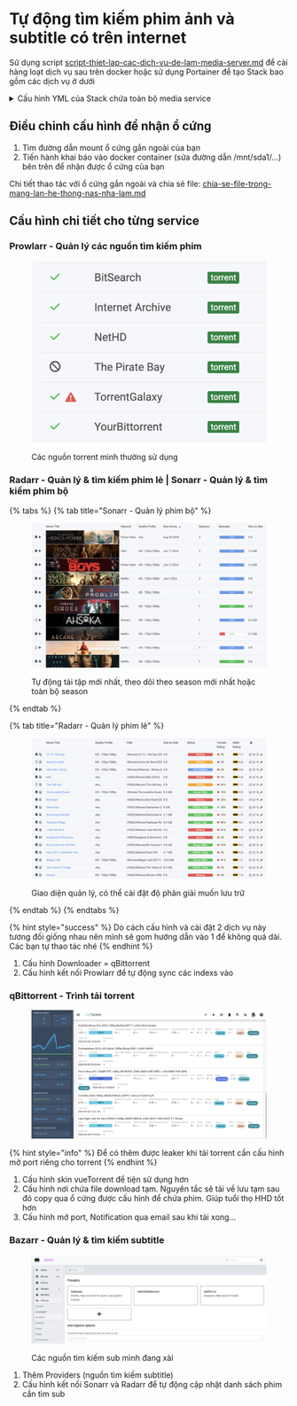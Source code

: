 # Tự động tìm kiếm phim ảnh và subtitle có trên internet

Sử dụng script [script-thiet-lap-cac-dich-vu-de-lam-media-server.md](../../../wiki/welcome-to-my-homelab/script-thiet-lap-cac-dich-vu-de-lam-media-server.md "mention") để cài hàng loạt dịch vụ sau trên docker hoặc sử dụng Portainer để tạo Stack bao gồm các dịch vụ ở dưới

<details>

<summary>Cấu hình YML của Stack chứa toàn bộ media service</summary>

<pre><code><strong>---
</strong>version: "3.3"
services:
  plex:
    image: lscr.io/linuxserver/plex:latest
    container_name: plex
    network_mode: host
    environment:
      - PUID=1000
      - PGID=1000
      - TZ=Etc/UTC
      - VERSION=docker
      - PLEX_CLAIM=claim-LvsnuxnASAHYMykWg_1w
    volumes:
      - /mnt/sda1/Config/plex:/config
      - /mnt/sda1/Series:/tv
      - /mnt/sda1/Movies:/movies
      - /mnt/sda1/Download:/download
    restart: unless-stopped

  bazarr:
    container_name: bazarr
    image: ghcr.io/hotio/bazarr
    ports:
      - "6767:6767"
    environment:
      - PUID=1000
      - PGID=1000
      - UMASK=002
      - TZ=Etc/UTC
    volumes:
      - /mnt/sda1:/downloads
      - /mnt/sda1/Config/bazarr:/config

    restart: unless-stopped

  radarr:
    container_name: radarr
    image: ghcr.io/hotio/radarr
    ports:
      - "7878:7878"
    environment:
      - PUID=1000
      - PGID=1000
      - UMASK=002
      - TZ=Etc/UTC
    volumes:
      - /mnt/sda1:/downloads
      - /mnt/sda1/Config/radarr:/config
    restart: unless-stopped

  sonarr:
    container_name: sonarr
    image: ghcr.io/hotio/sonarr
    ports:
      - "8989:8989"
    environment:
      - PUID=1000
      - PGID=1000
      - UMASK=002
      - TZ=Etc/UTC
    volumes:
      - /mnt/sda1:/downloads
      - /mnt/sda1/Config/sonarr:/config
    restart: unless-stopped

  prowlarr:
    container_name: prowlarr
    image: ghcr.io/hotio/prowlarr
    ports:
      - "9696:9696"
    environment:
      - PUID=1000
      - PGID=1000
      - UMASK=002
      - TZ=Etc/UTC
    volumes:
      - /mnt/sda1:/downloads
      - /mnt/sda1/Config/prowlarr:/config
    restart: unless-stopped

  qbittorrent:
    container_name: qbittorrent
    image: ghcr.io/hotio/qbittorrent
    ports:
      - "8080:8080"
    environment:
      - PUID=1000
      - PGID=1000
      - UMASK=002
      - TZ=Etc/UTC
    volumes:
      - /mnt/sda1:/downloads
      - /mnt/sda1/Config/qbittorrent:/config
    restart: unless-stopped
</code></pre>

</details>

## Điều chỉnh cấu hình để nhận ổ cứng

1. Tìm đường dẫn mount ổ cứng gắn ngoài của bạn
2. Tiến hành khai báo vào docker container (sửa đường dẫn /mnt/sda1/...) bên trên để nhận được ổ cứng của bạn

Chi tiết thao tác với ổ cứng gắn ngoài và chia sẻ file: [chia-se-file-trong-mang-lan-he-thong-nas-nha-lam.md](../chia-se-file-trong-mang-lan-backup-du-lieu/chia-se-file-trong-mang-lan-he-thong-nas-nha-lam.md "mention")

## Cấu hình chi tiết cho từng service

### Prowlarr - Quản lý các nguồn tìm kiếm phim

<figure><img src="../../../wiki/.gitbook/assets/image (13).png" alt=""><figcaption><p>Các nguồn torrent mình thường sử dụng</p></figcaption></figure>

### Radarr - Quản lý & tìm kiếm phim lẻ | Sonarr - Quản lý & tìm kiếm phim bộ

{% tabs %}
{% tab title="Sonarr - Quản lý phim bộ" %}
<figure><img src="../../../wiki/.gitbook/assets/image (16).png" alt=""><figcaption><p>Tự động tải tập mới nhất, theo dõi theo season mới nhất hoặc toàn bộ season</p></figcaption></figure>
{% endtab %}

{% tab title="Radarr - Quản lý phim lẻ" %}
<figure><img src="../../../wiki/.gitbook/assets/image (17).png" alt=""><figcaption><p>Giao diện quản lý, có thể cài đặt độ phân giải muốn lưu trữ</p></figcaption></figure>
{% endtab %}
{% endtabs %}

{% hint style="success" %}
Do cách cấu hình và cài đặt 2 dịch vụ này tương đối giống nhau nên mình sẽ gom hướng dẫn vào 1 để không quá dài. Các bạn tự thao tác nhé
{% endhint %}

1. Cấu hình Downloader = qBittorrent
2. Cấu hình kết nối Prowlarr để tự động sync các indexs vào

### qBittorrent - Trình tải torrent

<figure><img src="../../../wiki/.gitbook/assets/image (19).png" alt=""><figcaption></figcaption></figure>

{% hint style="info" %}
Để có thêm được leaker khi tải torrent cần cấu hình mở port riêng cho torrent
{% endhint %}

1. Cấu hình skin vueTorrent để tiện sử dụng hơn
2. Cấu hình nơi chứa file download tạm. Nguyên tắc sẽ tải về lưu tạm sau đó copy qua ổ cứng được cấu hình để chứa phim. Giúp tuổi thọ HHD tốt hơn
3. Cấu hình mở port, Notification qua email sau khi tải xong...

### Bazarr - Quản lý & tìm kiếm subtitle

<figure><img src="../../../wiki/.gitbook/assets/image (14).png" alt=""><figcaption><p>Các nguồn tìm kiếm sub mình đang xài</p></figcaption></figure>

1. Thêm Providers (nguồn tìm kiếm subtitle)
2. Cấu hình kết nối Sonarr và Radarr để tự động cập nhật danh sách phim cần tìm sub
